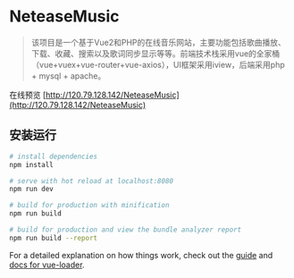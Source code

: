# NeteaseMusic

> 该项目是一个基于Vue2和PHP的在线音乐网站，主要功能包括歌曲播放、下载、收藏、搜索以及歌词同步显示等等。前端技术栈采用vue的全家桶（vue+vuex+vue-router+vue-axios），UI框架采用iview，后端采用php + mysql + apache。

在线预览 [http://120.79.128.142/NeteaseMusic](http://120.79.128.142/NeteaseMusic)

## 安装运行

``` bash
# install dependencies
npm install

# serve with hot reload at localhost:8080
npm run dev

# build for production with minification
npm run build

# build for production and view the bundle analyzer report
npm run build --report
```

For a detailed explanation on how things work, check out the [guide](http://vuejs-templates.github.io/webpack/) and [docs for vue-loader](http://vuejs.github.io/vue-loader).
